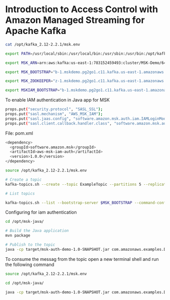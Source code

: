 # Introduction to Access Control with Amazon Managed Streaming for Apache Kafka

```bash
cat /opt/kafka_2.12-2.2.1/msk.env
```

```bash
export PATH=/usr/local/sbin:/usr/local/bin:/usr/sbin:/usr/bin:/opt/kafka_2.12-2.2.1/bin:/opt/apache-maven-3.8.8/bin:/usr/local/bin/

export MSK_ARN=arn:aws:kafka:us-east-1:783152459493:cluster/MSK-Demo/64f445eb-4c4a-4983-88b0-caf34a2087fa-11

export MSK_BOOTSTRAP="b-1.mskdemo.pg2go1.c11.kafka.us-east-1.amazonaws.com:9094,b-2.mskdemo.pg2go1.c11.kafka.us-east-1.amazonaws.com:9094,b-3.mskdemo.pg2go1.c11.kafka.us-east-1.amazonaws.com:9094"

export MSK_ZOOKEEPER="z-1.mskdemo.pg2go1.c11.kafka.us-east-1.amazonaws.com:2181,z-3.mskdemo.pg2go1.c11.kafka.us-east-1.amazonaws.com:2181,z-2.mskdemo.pg2go1.c11.kafka.us-east-1.amazonaws.com:2181"

export MSKIAM_BOOTSTRAP="b-1.mskdemo.pg2go1.c11.kafka.us-east-1.amazonaws.com:9098,b-2.mskdemo.pg2go1.c11.kafka.us-east-1.amazonaws.com:9098,b-3.mskdemo.pg2go1.c11.kafka.us-east-1.amazonaws.com:9098"

```

To enable IAM authentication in Java app for MSK

```bash
props.put("security.protocol", "SASL_SSL");
props.put("sasl.mechanism", "AWS_MSK_IAM");
props.put("sasl.jaas.config", "software.amazon.msk.auth.iam.IAMLoginModule required;");
props.put("sasl.client.callback.handler.class", "software.amazon.msk.auth.iam.IAMClientCallbackHandler");
```

File: pom.xml

```bash
<dependency>
  <groupId>software.amazon.msk</groupId>
  <artifactId>aws-msk-iam-auth</artifactId>
  <version>1.0.0</version>
</dependency>
```


```bash
source /opt/kafka_2.12-2.2.1/msk.env

# Create a topic
kafka-topics.sh --create --topic ExampleTopic --partitions 5 --replication-factor 3 --bootstrap-server $MSK_BOOTSTRAP  --command-config /opt/client.properties

# List topics

kafka-topics.sh --list --bootstrap-server $MSK_BOOTSTRAP --command-config /opt/client.properties
```

Configuring for iam authentication

```bash
cd /opt/msk-java/

# Build the Java application
mvn package

# Publish to the topic
java -cp target/msk-auth-demo-1.0-SNAPSHOT.jar com.amazonaws.examples.DemoProducer $MSKIAM_BOOTSTRAP ExampleTopic
```

To consume the messag from the topic open a new terminal shell and run the following command

```bash
source /opt/kafka_2.12-2.2.1/msk.env

cd /opt/msk-java/

java -cp target/msk-auth-demo-1.0-SNAPSHOT.jar com.amazonaws.examples.DemoConsumer $MSKIAM_BOOTSTRAP ExampleTopic
```
